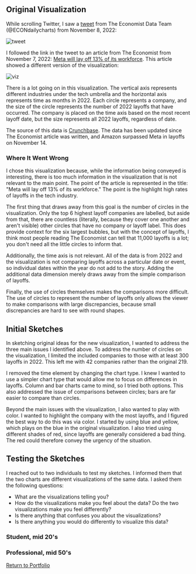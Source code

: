 ## Original Visualization

While scrolling Twitter, I saw a [tweet](https://twitter.com/ECONdailycharts/status/1589981363666558977?s=20&t=Bb6CQG6eA0rLbPP7uwkYBA) from The Economist Data Team (@ECONdailycharts) from November 8, 2022:

![tweet](https://taypopp.github.io/Popp-Portfolio/tweet.jpg)

I followed the link in the tweet to an article from The Economist from November 7, 2022: [Meta will lay off 13% of its workforce](https://www.economist.com/graphic-detail/2022/11/07/meta-will-lay-off-13-of-its-workforce?utm_medium=social-media.content.np&utm_source=twitter&utm_campaign=editorial-social&utm_content=discovery.content&%3Ffsrc%3Dscn%2F=tw%2Fdc). This article showed a different version of the visualization:

![viz](https://taypopp.github.io/Popp-Portfolio/viz.jpg)

There is a lot going on in this visualization. The vertical axis represents different industries under the tech umbrella and the horizontal axis represents time as months in 2022. Each circle represents a company, and the size of the circle represents the number of 2022 layoffs that have occurred. The company is placed on the time axis based on the most recent layoff date, but the size represents all 2022 layoffs, regardless of date. 

The source of this data is [Crunchbase](https://news.crunchbase.com/startups/tech-layoffs-2022/). The data has been updated since The Economist article was written, and Amazon surpassed Meta in layoffs on November 14.

### Where It Went Wrong

I chose this visualization because, while the information being conveyed is interesting, there is too much information in the visualization that is not relevant to the main point. The point of the article is represented in the title: "Meta will lay off 13% of its workforce." The point is the highlight high rates of layoffs in the tech industry. 

The first thing that draws away from this goal is the number of circles in the visualization. Only the top 6 highest layoff companies are labelled, but aside from that, there are countless (literally, because they cover one another and aren't visible) other circles that have no company or layoff label. This does provide context for the six largest bubbles, but with the concept of layoffs, I think most people reading The Economist can tell that 11,000 layoffs is a lot; you don't need all the little circles to inform that.

Additionally, the time axis is not relevant. All of the data is from 2022 and the visualization is not comparing layoffs across a particular date or event, so individual dates within the year do not add to the story. Adding the additional data dimension merely draws away from the simple comparison of layoffs. 

Finally, the use of circles themselves makes the comparisons more difficult. The use of circles to represent the number of layoffs only allows the viewer to make comparisons with large discrepancies, because small discrepancies are hard to see with round shapes. 

## Initial Sketches

In sketching original ideas for the new visualization, I wanted to address the three main issues I identified above. To address the number of circles on the visualization, I limited the included companies to those with at least 300 layoffs in 2022. This left me with 42 companies rather than the original 219. 

I removed the time element by changing the chart type. I knew I wanted to use a simpler chart type that would allow me to focus on differences in layoffs. Column and bar charts came to mind, so I tried both options. This also addressed the issue of comparisons between circles; bars are far easier to compare than circles. 

Beyond the main issues with the visualization, I also wanted to play with color. I wanted to highlight the company with the most layoffs, and I figured the best way to do this was via color. I started by using blue and yellow, which plays on the blue in the original visualization. I also tried using different shades of red, since layoffs are generally considered a bad thing. The red could therefore convey the urgency of the situation. 

<div class="flourish-embed flourish-chart" data-src="visualisation/11849340"><script src="https://public.flourish.studio/resources/embed.js"></script></div>

<div class="flourish-embed flourish-chart" data-src="visualisation/11849358"><script src="https://public.flourish.studio/resources/embed.js"></script></div>

## Testing the Sketches

I reached out to two individuals to test my sketches. I informed them that the two charts are different visualizations of the same data. I asked them the following questions:

- What are the visualizations telling you?
- How do the visualizations make you feel about the data? Do the two visualizations make you feel differently?
- Is there anything that confuses you about the visualizations?
- Is there anything you would do differently to visualize this data?

### Student, mid 20's



### Professional, mid 50's


[Return to Portfolio](https://taypopp.github.io/Popp-Portfolio)
